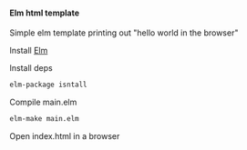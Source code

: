#### Elm html template


Simple elm template printing out "hello world in the browser"

Install [Elm](http://elm-lang.org/install)

Install deps
```bash
elm-package isntall
```

Compile main.elm
```bash
elm-make main.elm
```

Open index.html in a browser